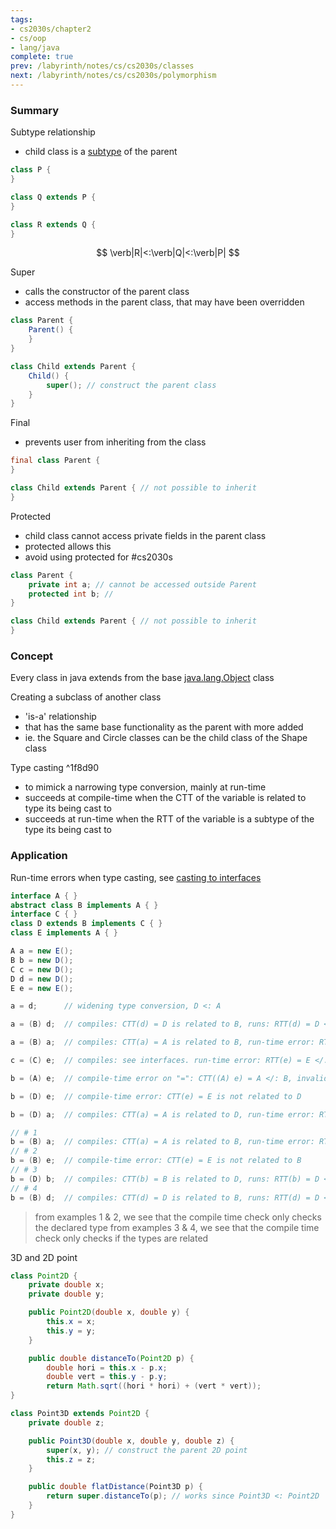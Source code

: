 ```yaml
---
tags:
- cs2030s/chapter2
- cs/oop
- lang/java
complete: true
prev: /labyrinth/notes/cs/cs2030s/classes
next: /labyrinth/notes/cs/cs2030s/polymorphism
---
```

   
### Summary
Subtype relationship
- child class is a [subtype](/labyrinth/notes/cs/cs2030s/types#^078dcb) of the parent
```java
class P {
}

class Q extends P {
}

class R extends Q {
}
```
$$
\verb|R|<:\verb|Q|<:\verb|P|
$$

Super
- calls the constructor of the parent class
- access methods in the parent class, that may have been overridden
```java
class Parent {
	Parent() {
	}
}

class Child extends Parent {
	Child() {
		super(); // construct the parent class
	}
}
```

Final
- prevents user from inheriting from the class
```java
final class Parent {
}

class Child extends Parent { // not possible to inherit
}
```

Protected
- child class cannot access private fields in the parent class
- protected allows this
- avoid using protected for #cs2030s
```java
class Parent {
	private int a; // cannot be accessed outside Parent
	protected int b; //
}

class Child extends Parent { // not possible to inherit
}
```
### Concept
Every class in java extends from the base [java.lang.Object](https://docs.oracle.com/en/java/javase/21/docs/api/java.base/java/lang/Object.html) class

Creating a subclass of another class
- 'is-a' relationship
- that has the same base functionality as the parent with more added
- ie. the Square and Circle classes can be the child class of the Shape class

Type casting ^1f8d90
- to mimick a narrowing type conversion, mainly at run-time
- succeeds at compile-time when the CTT of the variable is related to type its being cast to
- succeeds at run-time when the RTT of the variable is a subtype of the type its being cast to
### Application
Run-time errors when type casting, see [casting to interfaces](/labyrinth/notes/cs/cs2030s/class_abstraction#^db9022)
```java
interface A { }
abstract class B implements A { }
interface C { }
class D extends B implements C { }
class E implements A { }

A a = new E();
B b = new D();
C c = new D();
D d = new D();
E e = new E();

a = d;      // widening type conversion, D <: A

a = (B) d;  // compiles: CTT(d) = D is related to B, runs: RTT(d) = D <: B

a = (B) a;  // compiles: CTT(a) = A is related to B, run-time error: RTT(a) = E </: B

c = (C) e;  // compiles: see interfaces. run-time error: RTT(e) = E </: C

b = (A) e;  // compile-time error on "=": CTT((A) e) = A </: B, invalid narrowing type conversion

b = (D) e;  // compile-time error: CTT(e) = E is not related to D

b = (D) a;  // compiles: CTT(a) = A is related to D, run-time error: RTT(a) = E </: D

// # 1
b = (B) a;  // compiles: CTT(a) = A is related to B, run-time error: RTT(a) = E </: B
// # 2
b = (B) e;  // compile-time error: CTT(e) = E is not related to B
// # 3
b = (D) b;  // compiles: CTT(b) = B is related to D, runs: RTT(b) = D <: D
// # 4
b = (B) d;  // compiles: CTT(d) = D is related to B, runs: RTT(d) = D <: B
```
> from examples 1 & 2, we see that the compile time check only checks the declared type
> from examples 3 & 4, we see that the compile time check only checks if the types are related

3D and 2D point
```java
class Point2D {
	private double x;
	private double y;

	public Point2D(double x, double y) {
		this.x = x;
		this.y = y;
	}

	public double distanceTo(Point2D p) {
		double hori = this.x - p.x;
	    double vert = this.y - p.y;
	    return Math.sqrt((hori * hori) + (vert * vert));
}

class Point3D extends Point2D {
	private double z;

	public Point3D(double x, double y, double z) {
		super(x, y); // construct the parent 2D point
		this.z = z;
	}

	public double flatDistance(Point3D p) {
		return super.distanceTo(p); // works since Point3D <: Point2D
	}
}
```